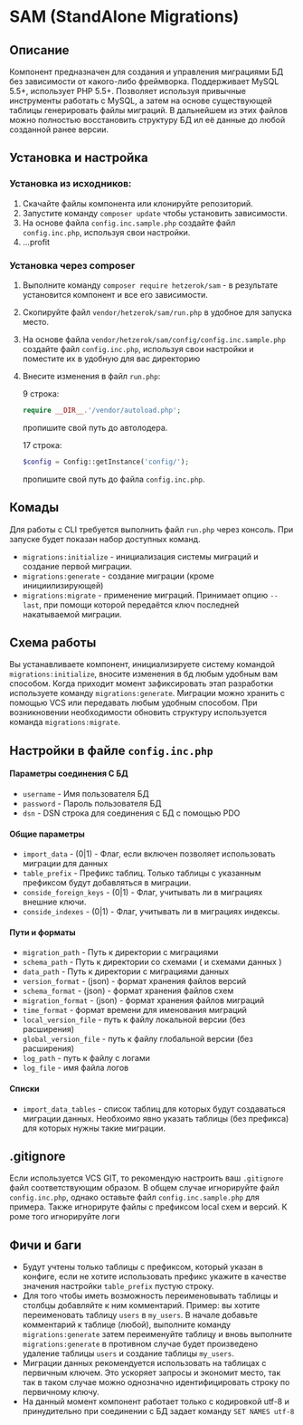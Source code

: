 # SAM (StandAlone Migrations)

## Описание
Компонент предназначен для создания и управления миграциями БД без зависимости от какого-либо фреймворка. 
Поддерживает MySQL 5.5+, использует PHP 5.5+. Позволяет используя привычные инструменты работать c MySQL, а затем на 
основе существующей таблицы генерировать файлы миграций. В дальнейшем из этих файлов можно полностью восстановить
структуру БД ил её данные до любой созданной ранее версии.

## Установка и настройка
### Установка из исходников:
1) Скачайте файлы компонента или клонируйте репозиторий.
2) Запустите команду `composer update` чтобы установить зависимости.
3) На основе файла `config.inc.sample.php` создайте файл `config.inc.php`, используя свои настройки.
4) ...profit
### Установка через composer
1) Выполните команду `composer require hetzerok/sam` - в результате установится компонент и все его зависимости.
2) Скопируйте файл `vendor/hetzerok/sam/run.php` в удобное для запуска место.
3) На основе файла `vendor/hetzerok/sam/config/config.inc.sample.php` создайте файл `config.inc.php`, используя свои настройки и поместите их в
удобную для вас директорию
4) Внесите изменения в файл `run.php`:
    
    9 строка: 
    ```php
    require __DIR__.'/vendor/autoload.php';
    ```
    пропишите свой путь до автолодера.
    
    17 строка: 
    ```php
    $config = Config::getInstance('config/');
    ```
    пропишите свой путь до файла `config.inc.php`.

## Комады
Для работы с CLI требуется выполнить файл `run.php` через консоль. При запуске будет показан набор доступных команд.
+ `migrations:initialize` - инициализация системы миграций и создание первой миграции.
+ `migrations:generate` - создание миграции (кроме инициилизирующей)
+ `migrations:migrate` - применение миграций. Принимает опцию `--last`, при помощи которой передаётся ключ последней 
накатываемой миграции.

## Схема работы
Вы устанавливаете компонент, инициализируете систему командой `migrations:initialize`, вносите изменения в бд любым 
удобным вам способом. Когда приходит момент зафиксировать этап разработки используете команду `migrations:generate`. 
Миграции можно хранить с помощью VCS или передавать любым удобным способом. При возникновении необходимости обновить
структуру используется команда `migrations:migrate`.

## Настройки в файле `config.inc.php`
#### Параметры соединения С БД
+ `username` - Имя пользователя БД
+ `password` - Пароль пользователя БД
+ `dsn` - DSN строка для соединения с БД c помощью PDO
#### Общие параметры
+ `import_data` - (0|1) - Флаг, если включен позволяет использовать миграции для данных
+ `table_prefix` - Префикс таблиц. Только таблицы с указанным префиксом будут добавляться в миграции.
+ `conside_foreign_keys` - (0|1) - Флаг, учитывать ли в миграциях внешние ключи.
+ `conside_indexes` - (0|1) - Флаг, учитывать ли в миграциях индексы.
#### Пути и форматы
+ `migration_path` - Путь к директории с миграциями
+ `schema_path` - Путь к директории со схемами ( и схемами данных )
+ `data_path` - Путь к директории с миграциями данных
+ `version_format` - (json) - формат хранения файлов версий
+ `schema_format` - (json) - формат хранения файлов схем
+ `migration_format` - (json) - формат хранения файлов миграций
+ `time_format` - формат времени для именования миграций
+ `local_version_file` - путь к файлу локальной версии (без расширения)
+ `global_version_file` - путь к файлу глобальной версии (без расширения)
+ `log_path` - путь к файлу с логами
+ `log_file` - имя файла логов
#### Списки
+ `import_data_tables` - список таблиц для которых будут создаваться миграции данных. Необхоимо явно указать таблицы 
(без префикса) для которых нужны такие миграции.

## .gitignore
Если используется VCS GIT, то рекомендую настроить ваш `.gitignore` файл соответствующим образом. 
В общем случае игнорируйте файл `config.inc.php`, однако оставьте файл `config.inc.sample.php` для примера. Также 
игнорируте файлы с префиксом local схем и версий. К роме того игнорируйте логи

## Фичи и баги
+ Будут учтены только таблицы с префиксом, который указан в конфиге, если не хотите использовать префикс укажите в 
качестве значения настройки `table_prefix` пустую строку. 
+ Для того чтобы иметь возможность переименовывать таблицы и столбцы добавляйте к ним комментарий. Пример: вы хотите 
переименовать таблицу `users` в `my_users`. В начале добавьте комментарий к таблице (любой), выполните команду
`migrations:generate` затем переименуйте таблицу и вновь выполните `migrations:generate` в противном случае будет
произведено удаление таблицы `users` и создание таблицы `my_users`.
+ Миграции данных рекомендуется использовать на таблицах с первичным ключем. Это ускоряет запросы и экономит место,
так так в таком случае можно однозначно идентифицировать строку по первичному ключу.
+ На данный момент компонент работает только с кодировкой utf-8 и принудительно при соединении с БД задает команду 
`SET NAMES utf-8`
